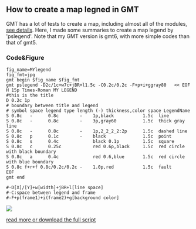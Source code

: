 ## How to create a map legned in GMT

GMT has a lot of tests to create a map, including almost all of the modules, [see details]("https://github.com/GenericMappingTools/gmt/tree/master/test"). Here, I made some summaries to create a map legend by 'pslegend'. Note that my GMT version is gmt6, with more simple codes than that of gmt5.

### Code&Figure
```
fig_name=MYlegend
fig_fmt=jpg 
gmt begin $fig_name $fig_fmt
gmt pslegend -D2c/1c+w7c+jBR+l1.5c -C0.2c/0.2c -F+p+i+ggray80   << EOF
H 15p Times-Roman MY LEGEND  
#this is the title
D 0.2c 1p 
# boundary between title and legend 
# symbol space legend type length (-) thickness,color space LegendName
S 0.8c   -      0.8c        -    1p,black           1.5c  line
S 0.8c   -      0.8c        -    3p,gray60          1.5c  thick gray line
S 0.8c   -      0.8c        -    1p,2_2_2_2:2p      1.5c  dashed line
S 0.8c   p      0.1c        -    black              1.5c  point
S 0.8c   s      0.4c             black 0.1p         1.5c  square
S 0.8c   c      0.25c            red 0.6p,black     1.5c  red circle with black boundary
S 0.8c   a      0.4c             red 0.6,blue       1.5c  red circle with blue boundary
S 0.8c f+r+f 0.8c/0.2c/0.2c -    1.0p,red           1.5c  fault
EOF
gmt end

#-D[X]/[Y]+w[width]+jBR+l[line space]
#-C:space between legend and frame
#-F+p(frame1)+i(frame2)+g[background color]
```

![](https://github.com/mantle-warrior/GMT_SkillShare/blob/master/20190520GMT_legend/MYlegend.jpg?raw=true)

[read more or download the full script]("https://github.com/mantle-warrior/GMT_SkillShare/tree/master/20190520GMT_legend")



